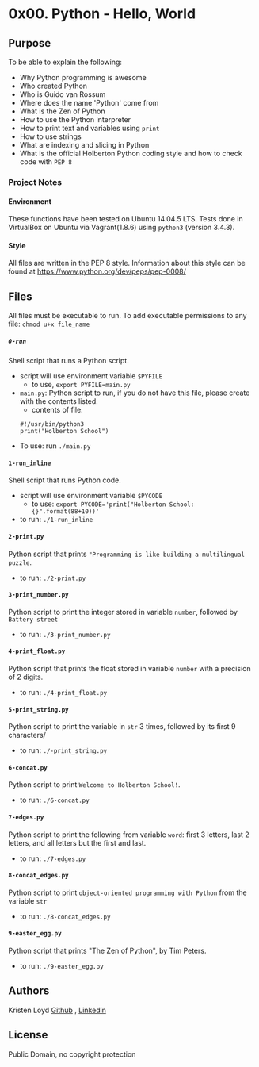 # 0x00. Python - Hello, World

## Purpose
To be able to explain the following:
* Why Python programming is awesome
* Who created Python
* Who is Guido van Rossum
* Where does the name 'Python' come from
* What is the Zen of Python
* How to use the Python interpreter
* How to print text and variables using `print`
* How to use strings
* What are indexing and slicing in Python
* What is the official Holberton Python coding style and how to check code with `PEP 8`

### Project Notes
#### Environment
These functions have been tested on Ubuntu 14.04.5 LTS.
Tests done in VirtualBox on Ubuntu via Vagrant(1.8.6) using `python3` (version 3.4.3).

#### Style
All files are written in the PEP 8 style.
Information about this style can be found at https://www.python.org/dev/peps/pep-0008/

## Files
All files must be executable to run. To add executable permissions to any file: `chmod u+x file_name`

##### `0-run`
Shell script that runs a Python script.
* script will use environment variable `$PYFILE`
	* to use, `export PYFILE=main.py`
* `main.py`: Python script to run, if you do not have this file, please create with the contents listed.
	* contents of file:
	```
	#!/usr/bin/python3
	print("Holberton School")
	```
* To use: run `./main.py`

#### `1-run_inline`
Shell script that runs Python code.
* script will use environment variable `$PYCODE`
	* to use: `export PYCODE='print("Holberton School: {}".format(88+10))'`
* to run: `./1-run_inline`

#### `2-print.py`
Python script that prints `"Programming is like building a multilingual puzzle`.
* to run: `./2-print.py`

#### `3-print_number.py`
Python script to print the integer stored in variable `number`, followed by `Battery street`
* to run: `./3-print_number.py`

#### `4-print_float.py`
Python script that prints the float stored in variable `number` with a precision of 2 digits.
* to run: `./4-print_float.py`

#### `5-print_string.py`
Python script to print the variable in `str` 3 times, followed by its first 9 characters/
* to run: `./-print_string.py`

#### `6-concat.py`
Python script to print `Welcome to Holberton School!`.
* to run: `./6-concat.py`

#### `7-edges.py`
Python script to print the following from variable `word`: first 3 letters, last 2 letters, and all letters but the first and last.
* to run: `./7-edges.py`

#### `8-concat_edges.py`
Python script to print `object-oriented programming with Python` from the variable `str`
* to run: `./8-concat_edges.py`

#### `9-easter_egg.py`
Python script that prints "The Zen of Python", by Tim Peters.
* to run: `./9-easter_egg.py`

## Authors
Kristen Loyd        <a href='https://github.com/KRLoyd'>Github</a> ,  <a href='https://www.linkedin.com/in/kristen-loyd-34984a92/'>Linkedin</a>

## License
Public Domain, no copyright protection
